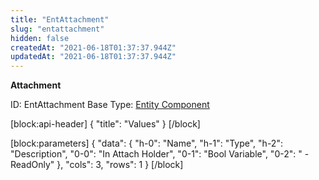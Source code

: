 ```yaml
---
title: "EntAttachment"
slug: "entattachment"
hidden: false
createdAt: "2021-06-18T01:37:37.944Z"
updatedAt: "2021-06-18T01:37:37.944Z"
---
```

**Attachment**


ID: EntAttachment
Base Type: [Entity Component](doc:componententity)

[block:api-header]
{
  "title": "Values"
}
[/block]

[block:parameters]
{
  "data": {
    "h-0": "Name",
    "h-1": "Type",
    "h-2": "Description",
    "0-0": "In Attach Holder",
    "0-1": "Bool Variable",
    "0-2": " - ReadOnly"
  },
  "cols": 3,
  "rows": 1
}
[/block]